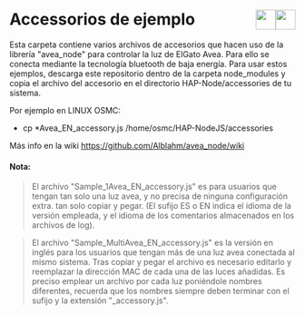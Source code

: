 # Accessorios de ejemplo <a href="https://github.com/Alblahm/avea_node/blob/master/accessories/README.es.md"><img src="https://github.com/Alblahm/Voice-Controled-Acuarium/blob/master/img/Flag_of_Spain.png" align="right" hspace="0" vspace="0" width="35px"></a> <a href="https://github.com/Alblahm/avea_node/blob/master/accessories/README.md"><img src="https://github.com/Alblahm/Voice-Controled-Acuarium/blob/master/img/Flag_of_Union.png" align="right" hspace="0" vspace="0" width="35px"></a>

Esta carpeta contiene varios archivos de accesorios que hacen uso de la librería "avea_node" para controlar la luz de ElGato Avea.
Para ello se conecta mediante la tecnología bluetooth de baja energía. Para usar estos ejemplos, descarga este repositorio dentro
de la carpeta node_modules y copia el archivo del accesorio en el directorio HAP-Node/accessories de tu sistema.

 Por ejemplo en LINUX OSMC:
 * cp *Avea_EN_accessory.js /home/osmc/HAP-NodeJS/accessories


 Más info en la wiki https://github.com/Alblahm/avea_node/wiki


#### Nota: 

>  El archivo "Sample_1Avea_EN_accessory.js" es para usuarios que tengan tan solo una luz avea, y no precisa de ninguna configuración extra. tan solo copiar y pegar. (El sufijo ES o EN indica el idioma de la versión empleada, y el idioma de los comentarios almacenados en los archivos de log).

>  El archivo "Sample_MultiAvea_EN_accessory.js" es la versión en inglés para los usuarios que tengan más de una luz avea conectada al mismo sistema. Tras copiar y pegar el archivo es necesario editarlo y reemplazar la dirección MAC de cada una de las luces añadidas. Es preciso emplear un archivo por cada luz poniéndole nombres diferentes, recuerda que los nombres siempre deben terminar con el sufijo y la extensión "_accessory.js".
